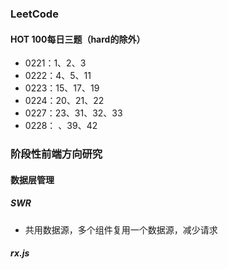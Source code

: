 ### LeetCode
#### HOT 100每日三题（hard的除外）
* 0221：1、2、3
* 0222：4、5、11
* 0223：15、17、19
* 0224：20、21、22
* 0227：23、31、32、33
* 0228：  、39、42
### 阶段性前端方向研究
#### 数据层管理
##### SWR
* 共用数据源，多个组件复用一个数据源，减少请求
##### rx.js